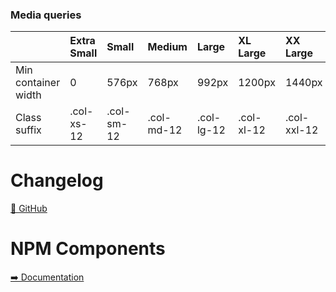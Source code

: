 ### Media queries

|  |Extra Small|Small|Medium|Large|XL Large|XX Large|XXX Large|
|:-|:---|:---|:---|:---|:---|:---|:---|
|Min container width|0|576px|768px|992px|1200px|1440px|1920px|
|Class suffix|.col-xs-12|.col-sm-12|.col-md-12|.col-lg-12|.col-xl-12|.col-xxl-12|.col-xxxl-12|

# Changelog
[🔗 GitHub](https://github.com/DEEP-IMPACT-AG/cherry-grid/blob/master/CHANGELOG.md)

# NPM Components
[➡️ Documentation](https://cherry.design/npm/cherry-grid)
